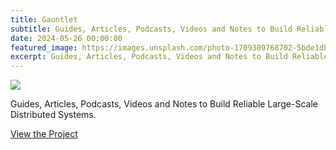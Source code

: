 ```yaml
---
title: Gauntlet
subtitle: Guides, Articles, Podcasts, Videos and Notes to Build Reliable Large-Scale Distributed Systems.
date: 2024-05-26 00:00:00
featured_image: https://images.unsplash.com/photo-1709309768702-5bde1db75496?q=75&fm=jpg&w=1000&fit=max
excerpt: Guides, Articles, Podcasts, Videos and Notes to Build Reliable Large-Scale Distributed Systems.
---
```


![](https://images.unsplash.com/photo-1709309768702-5bde1db75496?q=75&fm=jpg&w=1000&fit=max)

Guides, Articles, Podcasts, Videos and Notes to Build Reliable Large-Scale Distributed Systems.

<a href="https://github.com/Clivern/Gauntlet" class="button button--large">View the Project</a>
